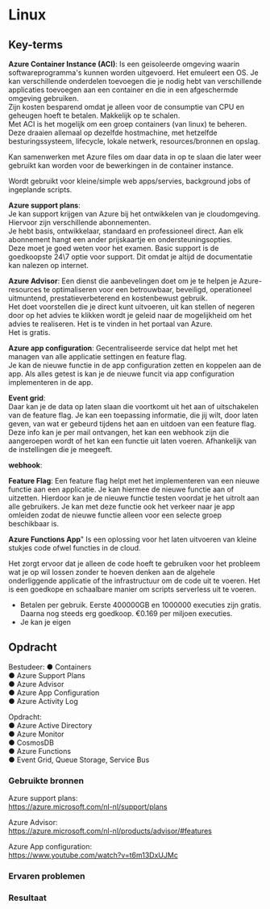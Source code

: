 # Linux


## Key-terms
 
 **Azure Container Instance (ACI)**: 
 Is een geisoleerde omgeving waarin softwareprogramma's kunnen worden uitgevoerd. Het emuleert een OS. Je kan verschillende onderdelen toevoegen die je nodig hebt van verschillende applicaties toevoegen aan een container en die in een afgeschermde omgeving gebruiken.   
 Zijn kosten besparend omdat je alleen voor de consumptie van CPU en geheugen hoeft te betalen. 
 Makkelijk op te schalen.  
 Met ACI is  het mogelijk om een groep containers (van linux) te beheren. Deze draaien allemaal op dezelfde hostmachine, met hetzelfde besturingssysteem, lifecycle, lokale netwerk, resources/bronnen en opslag.

 Kan samenwerken met Azure files om daar data in op te slaan die later weer gebruikt kan worden voor de bewerkingen in de container instance. 

 Wordt gebruikt voor kleine/simple web apps/servies, background jobs of ingeplande scripts. 

 **Azure support plans**:  
 Je kan support krijgen van Azure bij het ontwikkelen van je cloudomgeving. Hiervoor zijn verschillende abonnementen.  
 Je hebt basis, ontwikkelaar, standaard en professioneel direct. Aan elk abonnement hangt een ander prijskaartje en ondersteuningsopties.   
 Deze moet je goed weten voor het examen. Basic support is de goedkoopste 24\7 optie voor support. Dit omdat je altijd de documentatie kan nalezen op internet. 

 **Azure Advisor**: 
Een dienst die aanbevelingen doet om je te helpen je Azure-resources te optimaliseren voor een betrouwbaar, beveiligd, operationeel uitmuntend, prestatieverbeterend en kostenbewust gebruik.  
Het doet voorstellen die je direct kunt uitvoeren, uit kan stellen of negeren door op het advies te klikken wordt je geleid naar de mogelijkheid om het advies te realiseren. 
Het is te vinden in het portaal van Azure.   
Het is gratis. 

**Azure app configuration**:
Gecentraliseerde service dat helpt met het managen van alle applicatie settingen en feature flag.   
Je kan de nieuwe functie in de app configuration zetten en koppelen aan de app. Als alles getest is kan je de nieuwe funcit via app configuration implementeren in de app.  

**Event grid**:  
Daar kan je de data op laten slaan die voortkomt uit het aan of uitschakelen van de feature flag. Je kan een toepassing informatie, die jij wilt, door laten geven, van wat er gebeurd tijdens het aan en uitdoen van een feature flag. Deze info kan je per mail ontvangen, het kan een webhook zijn die aangeroepen wordt of het kan een functie uit laten voeren. Afhankelijk van de instellingen die je meegeeft.

**webhook**:


**Feature Flag**:
Een feature flag helpt met het implementeren van een nieuwe functie aan een applicatie. Je kan hiermee de nieuwe functie aan of uitzetten. Hierdoor kan je de nieuwe functie testen voordat je het uitrolt aan alle gebruikers. Je kan met deze functie ook het verkeer naar je app omleiden zodat de nieuwe functie alleen voor een selecte groep beschikbaar is. 

**Azure Functions App**"
Is een oplossing voor het laten uitvoeren van kleine stukjes code ofwel functies in de cloud. 

Het zorgt ervoor dat je alleen de code hoeft te gebruiken voor het probleem wat je op wil lossen zonder te hoeven denken aan de algehele onderliggende applicatie of the infrastructuur om de code uit te voeren. Het is een goedkope en schaalbare manier om scripts serverless uit te voeren. 

- Betalen per gebruik. Eerste 400000GB en 1000000 executies zijn gratis. Daarna nog steeds erg goedkoop. €0.169 per miljoen executies. 
- Je kan je eigen 



## Opdracht
Bestudeer: 
●	Containers    
●	Azure Support Plans	  
●	Azure Advisor  
●	Azure App Configuration  
●	Azure Activity Log 

Opdracht:  
●	Azure Active Directory  
●	Azure Monitor  
●	CosmosDB  
●	Azure Functions  
●	Event Grid, Queue Storage, Service Bus 



### Gebruikte bronnen
Azure support plans:  
https://azure.microsoft.com/nl-nl/support/plans 

Azure Advisor:  
https://azure.microsoft.com/nl-nl/products/advisor/#features


Azure App configuration:  
https://www.youtube.com/watch?v=t6m13DxUJMc
### Ervaren problemen


### Resultaat
